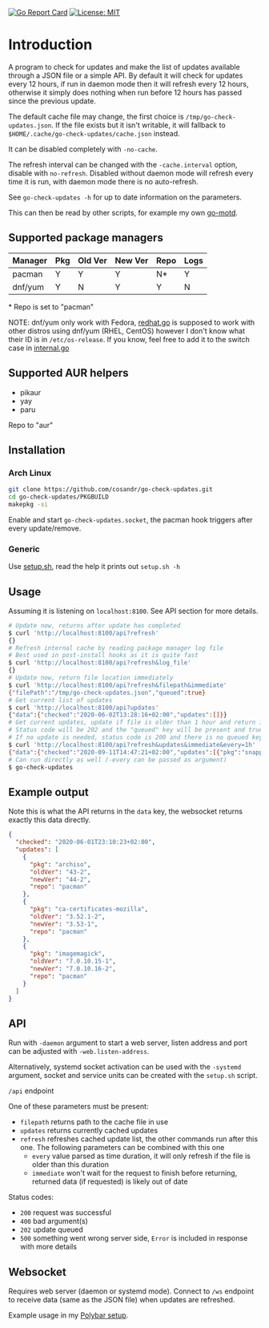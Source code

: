 [![Go Report Card](https://goreportcard.com/badge/github.com/cosandr/go-check-updates)](https://goreportcard.com/report/github.com/cosandr/go-check-updates) [![License: MIT](https://img.shields.io/badge/License-MIT-blue.svg)](https://github.com/cosandr/go-check-updates/blob/master/LICENSE)

# Introduction

A program to check for updates and make the list of updates available through a JSON file or a simple API.
By default it will check for updates every 12 hours,
if run in daemon mode then it will refresh every 12 hours,
otherwise it simply does nothing when run before 12 hours has passed since the previous update.

The default cache file may change, the first choice is `/tmp/go-check-updates.json`.
If the file exists but it isn't writable, it will fallback to `$HOME/.cache/go-check-updates/cache.json` instead.

It can be disabled completely with `-no-cache`.

The refresh interval can be changed with the `-cache.interval` option, disable with `no-refresh`.
Disabled without daemon mode will refresh every time it is run, with daemon mode there is no auto-refresh.

See `go-check-updates -h` for up to date information on the parameters.

This can then be read by other scripts, for example my own [go-motd](https://github.com/cosandr/go-motd).

## Supported package managers

Manager | Pkg | Old Ver | New Ver | Repo | Logs
--- | --- | --- | --- | --- | ---
pacman | Y | Y | Y | N* | Y
dnf/yum | Y | N | Y | Y | N

\* Repo is set to "pacman"

NOTE: dnf/yum only work with Fedora, [redhat.go](./redhat.go) is supposed to work
with other distros using dnf/yum (RHEL, CentOS) however I don't know what their ID is
in `/etc/os-release`. If you know, feel free to add it to the switch case in [internal.go](./internal.go)

## Supported AUR helpers
* pikaur
* yay
* paru

Repo to "aur"

## Installation

### Arch Linux

```sh
git clone https://github.com/cosandr/go-check-updates.git
cd go-check-updates/PKGBUILD
makepkg -si
```

Enable and start `go-check-updates.socket`, the pacman hook triggers after every update/remove.

### Generic

Use [setup.sh](setup.sh), read the help it prints out `setup.sh -h`

## Usage

Assuming it is listening on `localhost:8100`.
See API section for more details.

```sh
# Update now, returns after update has completed
$ curl 'http://localhost:8100/api?refresh'
{}
# Refresh internal cache by reading package manager log file
# Best used in post-install hooks as it is quite fast
$ curl 'http://localhost:8100/api?refresh&log_file'
{}
# Update now, return file location immediately
$ curl 'http://localhost:8100/api?refresh&filepath&immediate'
{"filePath":"/tmp/go-check-updates.json","queued":true}
# Get current list of updates
$ curl 'http://localhost:8100/api?updates'
{"data":{"checked":"2020-06-02T13:28:16+02:00","updates":[]}}
# Get current updates, update if file is older than 1 hour and return immediately
# Status code will be 202 and the "queued" key will be present and true if an update was queued
# If no update is needed, status code is 200 and there is no queued key present
$ curl 'http://localhost:8100/api?refresh&updates&immediate&every=1h'
{"data":{"checked":"2020-09-11T14:47:21+02:00","updates":[{"pkg":"snapper","oldVer":"0.8.12-1","newVer":"0.8.13-1","repo":"pacman"}]},"queued":true}
# Can run directly as well (-every can be passed as argument)
$ go-check-updates
```

## Example output

Note this is what the API returns in the `data` key, the websocket returns exactly this data directly.
```json
{
  "checked": "2020-06-01T23:10:23+02:00",
  "updates": [
    {
      "pkg": "archiso",
      "oldVer": "43-2",
      "newVer": "44-2",
      "repo": "pacman"
    },
    {
      "pkg": "ca-certificates-mozilla",
      "oldVer": "3.52.1-2",
      "newVer": "3.53-1",
      "repo": "pacman"
    },
    {
      "pkg": "imagemagick",
      "oldVer": "7.0.10.15-1",
      "newVer": "7.0.10.16-2",
      "repo": "pacman"
    }
  ]
}
```


## API

Run with `-daemon` argument to start a web server,
listen address and port can be adjusted with `-web.listen-address`.

Alternatively, systemd socket activation can be used with the `-systemd` argument, socket and service units can be
created with the `setup.sh` script.

`/api` endpoint

One of these parameters must be present:

- `filepath` returns path to the cache file in use
- `updates` returns currently cached updates
- `refresh` refreshes cached update list, the other commands run after this one. The following parameters can
be combined with this one
  - `every` value parsed as time duration, it will only refresh if the file is older than this duration
  - `immediate` won't wait for the request to finish before returning, returned data (if requested) is likely
    out of date
    
Status codes:

- `200` request was successful
- `400` bad argument(s)
- `202` update queued
- `500` something went wrong server side, `Error` is included in response with more details

## Websocket

Requires web server (daemon or systemd mode). Connect to `/ws` endpoint to receive
data (same as the JSON file) when updates are refreshed.

Example usage in my [Polybar setup](https://github.com/cosandr/dotfiles/blob/master/dot_config/polybar/scripts/executable_go-check-updates-ws.py).
